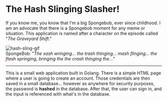 # The Hash Slinging Slasher!

If you know me, you know that I'm a big Spongebob, ever since childhood. I am an advocate that there is a Spongebob moment for any meme or situation.
This application is named after a character on the episode called "*The Graveyard Shift*."

![hash-sling-gif](https://user-images.githubusercontent.com/64279381/169776787-6aed808e-47ff-481e-b7e4-d3a4c2a0ac6d.gif) <br>
SpongeBob: "*The sash wringing... the trash thinging... mash flinging... the flash springing, bringing the the crash thinging the...*"

<hr>

This is a small web application built in Golang. There is a simple HTML page where a user is going to create an account. Those credentials are then saved in a small database... however as anywhere for security purposes, the password is **hashed** in the database. After that, the user can sign in, and the input is referenced with what's in the database.  
